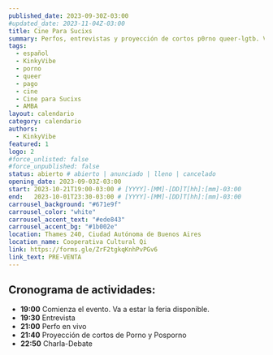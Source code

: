 ```yaml
---
published_date: 2023-09-30Z-03:00
#updated_date: 2023-11-04Z-03:00
title: Cine Para Sucixs
summary: Perfos, entrevistas y proyección de cortos p0rno queer-lgtb. Venite a ver cine sucio y mojarte con nosotres.
tags:
  - español
  - KinkyVibe
  - porno
  - queer
  - pago
  - cine
  - Cine para Sucixs
  - AMBA
layout: calendario
category: calendario
authors:
  - KinkyVibe
featured: 1
logo: 2
#force_unlisted: false
#force_unpublished: false
status: abierto # abierto | anunciado | lleno | cancelado
opening_date: 2023-09-03Z-03:00
start: 2023-10-21T19:00-03:00 # [YYYY]-[MM]-[DD]T[hh]:[mm]-03:00
end:   2023-10-01T23:30-03:00 # [YYYY]-[MM]-[DD]T[hh]:[mm]-03:00
carrousel_background: "#671e9f"
carrousel_color: "white"
carrousel_accent_text: "#ede843"
carrousel_accent_bg: "#1b002e"
location: Thames 240, Ciudad Autónoma de Buenos Aires
location_name: Cooperativa Cultural Qi
link: https://forms.gle/ZrF2tgkqKnhPvPGv6
link_text: PRE-VENTA
---
```


## Cronograma de actividades: ##
- **19:00** Comienza el evento. Va a estar la feria disponible.
- **19:30** Entrevista 
- **21:00** Perfo en vivo
- **21:40** Proyección de cortos de Porno y Posporno 
- **22:50** Charla-Debate

<style>
    a {
      color: #222;
      /* text-decoration: none; */
      text-decoration-color: var(--1);
    }
</style>
